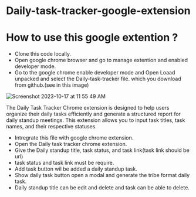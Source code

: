 # Daily-task-tracker-google-extension

# How to use this google extention ?

- Clone this code locally.
- Open google chrome browser and go to manage extention and enabled developer mode.
- Go to the google chrome enable developer mode and Open Loaad unpacked and select the Daily-task-tracker file. which you download from github.(see in this image)

![Screenshot 2023-10-17 at 11 55 49 AM](https://github.com/shukumar-coderex/Daily-task-tracker-google-extension/assets/142991058/8e26f644-ff27-40b3-9a11-2c715b17a254)

The Daily Task Tracker Chrome extension is designed to help users organize their daily tasks efficiently and generate a structured report for daily standup meetings. This extension allows you to input task titles, task names, and their respective statuses.


- Intregrate this file with google chrome extension.
- Open the Daily task tracker chrome extension.
- Give the Daily standup title, task status, and task link(task link should be url)
- task status and task link must be require.
- Add task button wil be added a daily standup task.
- Show daily task button open a modal and generate the tribe format daily task.
- Daily standup title can be edit and delete and task can be able to delete.

